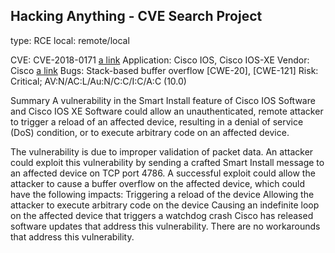 ## Hacking Anything - CVE Search Project ##

type: RCE
local: remote/local


CVE:  CVE-2018-0171 [a link](https://www.cvedetails.com/cve/CVE-2018-0171/)
Application: Cisco IOS, Cisco IOS-XE
Vendor: Cisco [a link](https://tools.cisco.com/security/center/content/CiscoSecurityAdvisory/cisco-sa-20180328-smi2)
Bugs: Stack-based buffer overflow [CWE-20], [CWE-121]
Risk: Critical; AV:N/AC:L/Au:N/C:C/I:C/A:C (10.0)


Summary
A vulnerability in the Smart Install feature of Cisco IOS Software and Cisco IOS XE Software could allow an unauthenticated, remote attacker to trigger a reload 
of an affected device, resulting in a denial of service (DoS) condition, or to execute arbitrary code on an affected device.

The vulnerability is due to improper validation of packet data. An attacker could exploit this vulnerability by sending a crafted Smart Install message to an 
affected device on TCP port 4786. A successful exploit could allow the attacker to cause a buffer overflow on the affected device, which could have the 
following impacts:
Triggering a reload of the device
Allowing the attacker to execute arbitrary code on the device
Causing an indefinite loop on the affected device that triggers a watchdog crash
Cisco has released software updates that address this vulnerability. There are no workarounds that address this vulnerability.




